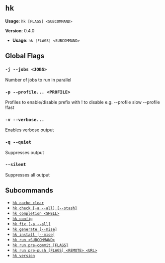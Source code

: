 # `hk`

**Usage**: `hk [FLAGS] <SUBCOMMAND>`

**Version**: 0.4.0

- **Usage**: `hk [FLAGS] <SUBCOMMAND>`

## Global Flags

### `-j --jobs <JOBS>`

Number of jobs to run in parallel

### `-p --profile... <PROFILE>`

Profiles to enable/disable prefix with ! to disable e.g. --profile slow --profile !fast

### `-v --verbose...`

Enables verbose output

### `-q --quiet`

Suppresses output

### `--silent`

Suppresses all output

## Subcommands

- [`hk cache clear`](/cli/cache/clear.md)
- [`hk check [-a --all] [--stash]`](/cli/check.md)
- [`hk completion <SHELL>`](/cli/completion.md)
- [`hk config`](/cli/config.md)
- [`hk fix [-a --all]`](/cli/fix.md)
- [`hk generate [--mise]`](/cli/generate.md)
- [`hk install [--mise]`](/cli/install.md)
- [`hk run <SUBCOMMAND>`](/cli/run.md)
- [`hk run pre-commit [FLAGS]`](/cli/run/pre-commit.md)
- [`hk run pre-push [FLAGS] <REMOTE> <URL>`](/cli/run/pre-push.md)
- [`hk version`](/cli/version.md)
